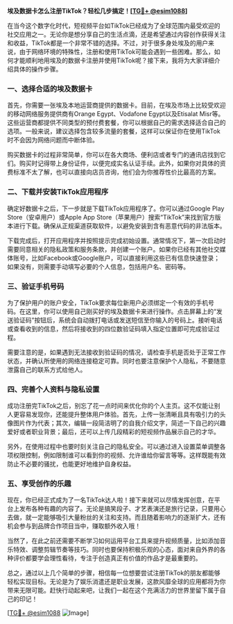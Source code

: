 **埃及数据卡怎么注册TikTok？轻松几步搞定！[[TG💪+ @esim1088](https://t.me/s/esim1088)]**

在当今这个数字化时代，短视频平台如TikTok已经成为了全球范围内最受欢迎的社交应用之一。无论你是想分享自己的生活点滴，还是希望通过内容创作获得关注和收益，TikTok都是一个非常不错的选择。不过，对于很多身处埃及的用户来说，由于网络环境的特殊性，注册和使用TikTok可能会遇到一些困难。那么，如何才能顺利地用埃及的数据卡注册并使用TikTok呢？接下来，我将为大家详细介绍具体的操作步骤。

### 一、选择合适的埃及数据卡

首先，你需要一张埃及本地运营商提供的数据卡。目前，在埃及市场上比较受欢迎的移动网络服务提供商有Orange Egypt、Vodafone Egypt以及Etisalat Misr等。这些运营商都提供不同类型的预付费套餐，你可以根据自己的需求选择适合自己的选项。一般来说，建议选择包含较多流量的套餐，这样可以保证你在使用TikTok时不会因为网络问题而中断体验。

购买数据卡的过程非常简单，你可以在各大商场、便利店或者专门的通讯店找到它们。购买时记得带上身份证件，以便完成实名认证手续。此外，如果你对具体的资费标准不太了解，也可以直接向店员咨询，他们会为你推荐性价比最高的方案。

### 二、下载并安装TikTok应用程序

确定好数据卡之后，下一步就是下载TikTok应用程序了。你可以通过Google Play Store（安卓用户）或Apple App Store（苹果用户）搜索“TikTok”来找到官方版本进行下载。确保从正规渠道获取软件，以避免安装到含有恶意代码的非法版本。

下载完成后，打开应用程序并按照提示完成初始设置。通常情况下，第一次启动时需要同意相关的隐私政策和服务条款，并创建一个账户。如果你已经有其他社交媒体账号，比如Facebook或Google账户，可以直接利用这些已有信息快速登录；如果没有，则需要手动填写必要的个人信息，包括用户名、密码等。

### 三、验证手机号码

为了保护用户的账户安全，TikTok要求每位新用户必须绑定一个有效的手机号码。在这里，你可以使用自己刚买好的埃及数据卡来进行操作。点击屏幕上的“发送验证码”按钮后，系统会自动拨打电话或发送短信至你输入的号码上。接听电话或查看收到的信息，然后将接收到的四位数验证码填入指定位置即可完成验证过程。

需要注意的是，如果遇到无法接收到验证码的情况，请检查手机是否处于正常工作状态，并确认所使用的网络连接稳定可靠。同时也要注意保护个人隐私，不要随意泄露自己的联系方式给他人。

### 四、完善个人资料与隐私设置

成功注册完TikTok之后，别忘了花一点时间来优化你的个人主页。这不仅能让别人更容易发现你，还能提升整体用户体验。首先，上传一张清晰且具有吸引力的头像图片作为代表；其次，编辑一段简洁明了的自我介绍文字，简述一下自己的兴趣爱好或者职业背景；最后，还可以上传几段精彩的短视频作品展示自己的才华。

另外，在使用过程中也要时刻关注自己的隐私安全。可以通过进入设置菜单调整各项权限控制，例如限制谁可以看到你的视频、允许谁给你留言等等。这样既能有效防止不必要的骚扰，也能更好地维护自身权益。

### 五、享受创作的乐趣

现在，你已经正式成为了一名TikTok达人啦！接下来就可以尽情发挥创意，在平台上发布各种有趣的内容了。无论是搞笑段子、才艺表演还是旅行记录，只要用心去做，就一定能够吸引大量粉丝的关注和支持。而且随着影响力的逐渐扩大，还有机会参与到品牌合作项目当中，赚取额外收入哦！

当然了，在此之前还需要不断学习如何运用平台工具来提升视频质量，比如添加音乐特效、调整剪辑节奏等技巧。同时也要保持积极乐观的心态，面对来自外界的各种评价都要学会理性看待，专注于创造真正有价值的作品才是最重要的。

总之，通过以上几个简单的步骤，相信每一位想要尝试注册TikTok的朋友都能够轻松实现目标。无论是为了娱乐消遣还是职业发展，这款风靡全球的应用都将为你带来无限可能。赶快行动起来吧，让我们一起在这个充满活力的世界里留下属于自己的印记！

[[TG💪+ @esim1088](https://t.me/s/esim1088) ![Image](https://i.postimg.cc/4NQfJmqS/Snipaste-2025-05-13-00-14-12.png)]